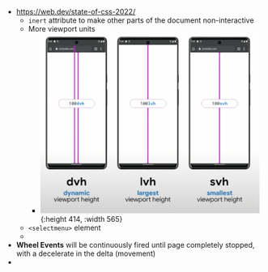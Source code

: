 - https://web.dev/state-of-css-2022/
	- `inert` attribute to make other parts of the document non-interactive
	- More viewport units
		- ![image.png](../assets/image_1653367947502_0.png){:height 414, :width 565}
	- `<selectmenu>` element
	-
- **Wheel Events** will be continuously fired until page completely stopped, with a decelerate in the delta (movement)
-